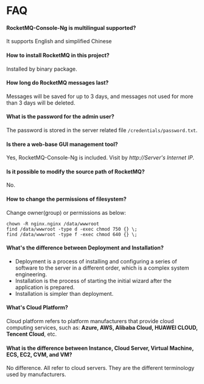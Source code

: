 # FAQ

#### RocketMQ-Console-Ng is multilingual supported?

It supports English and simplified Chinese

#### How to install RocketMQ in this project?

Installed by binary package.

#### How long do RocketMQ messages last?

Messages will be saved for up to 3 days, and messages not used for more than 3 days will be deleted.

#### What is the password for the admin user?

The password is stored in the server related file `/credentials/password.txt`.

#### Is there a web-base GUI management tool?

Yes, RocketMQ-Console-Ng is included. Visit by *http://Server's Internet IP*.

#### Is it possible to modify the source path of RocketMQ?

No.

#### How to change the permissions of filesystem?

Change owner(group) or permissions as below:

```shell
chown -R nginx.nginx /data/wwwroot
find /data/wwwroot -type d -exec chmod 750 {} \;
find /data/wwwroot -type f -exec chmod 640 {} \;
```

#### What's the difference between Deployment and Installation?

- Deployment is a process of installing and configuring a series of software to the server in a different order, which is a complex system engineering.  
- Installation is the process of starting the initial wizard after the application is prepared.  
- Installation is simpler than deployment. 

#### What's Cloud Platform?

Cloud platform refers to platform manufacturers that provide cloud computing services, such as: **Azure, AWS, Alibaba Cloud, HUAWEI CLOUD, Tencent Cloud**, etc.

#### What is the difference between Instance, Cloud Server, Virtual Machine, ECS, EC2, CVM, and VM?

No difference. All refer to cloud servers. They are the different terminology used by manufacturers.
